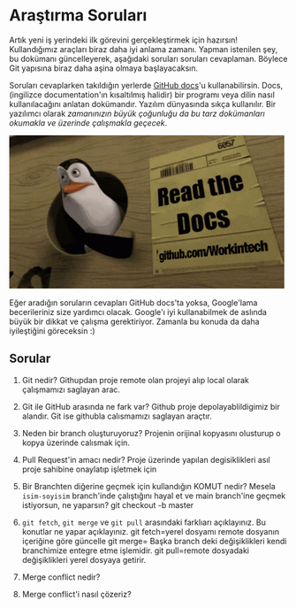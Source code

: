 # Araştırma Soruları

Artık yeni iş yerindeki ilk görevini gerçekleştirmek için hazırsın! Kullandığımız araçları biraz daha iyi anlama zamanı. Yapman istenilen şey, bu dokümanı güncelleyerek, aşağıdaki soruları soruları cevaplaman. Böylece Git yapısına biraz daha aşina olmaya başlayacaksın.

Soruları cevaplarken takıldığın yerlerde [GitHub docs](https://docs.github.com/en)'u kullanabilirsin. Docs, (ingilizce documentation'ın kısaltılmış halidir) bir programı veya dilin nasıl kullanılacağını anlatan dokümandır. Yazılım dünyasında sıkça kullanılır. Bir yazılımcı olarak _zamanınızın büyük çoğunluğu da bu tarz dokümanları okumakla ve üzerinde çalışmakla geçecek_.

![READ THE DOCS](https://github.com/Workintech/FSWeb-S1G1-Projesi-Web-Development-Projesi-icin-Git/blob/main/read-the-docs-wit.gif?raw=true)

Eğer aradığın soruların cevapları GitHub docs'ta yoksa, Google'lama becerileriniz size yardımcı olacak. Google'ı iyi kullanabilmek de aslında büyük bir dikkat ve çalışma gerektiriyor. Zamanla bu konuda da daha iyileştiğini göreceksin :)

## Sorular

1. Git nedir?
   Githupdan proje remote olan projeyi alıp local olarak çalışmamızı saglayan arac.

2. Git ile GitHub arasında ne fark var?
   Github proje depolayablildigimiz bir alandır. Git ise githubla calısmamızı saglayan araçtır.
3. Neden bir branch oluşturuyoruz?
   Projenin orijinal kopyasını olusturup o kopya üzerinde calısmak için.

4. Pull Request'in amacı nedir?
   Proje üzerinde yapılan degisiklikleri asıl proje sahibine onaylatıp işletmek için

5. Bir Branchten diğerine geçmek için kullandığın KOMUT nedir? Mesela `isim-soyisim` branch'inde çalıştığını hayal et ve main branch'ine geçmek istiyorsun, ne yaparsın?
   git checkout -b master
6. `git fetch`, `git merge` ve `git pull` arasındaki farklıarı açıklayınız. Bu konutlar ne yapar açıklayınız.
   git fetch=yerel dosyamı remote dosyanın içeriğine göre güncelle
   git merge= Başka branch deki değişiklikleri kendi branchimize entegre etme işlemidir.
   git pull=remote dosyadaki değişiklikleri yerel dosyaya getirir.

7. Merge conflict nedir?

8. Merge conflict'i nasıl çözeriz?
